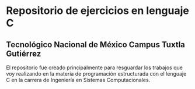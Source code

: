 # Repositorio de ejercicios en lenguaje C 

## Tecnológico Nacional de México Campus Tuxtla Gutiérrez

El repositorio fue creado principalmente para resguardar los trabajos que voy realizando en la materia de programación estructurada con el lenguaje C en la carrera de Ingeniería en Sistemas Computacionales.